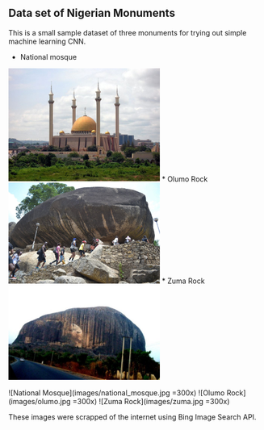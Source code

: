 ## Data set of Nigerian Monuments

This is a small sample dataset of three monuments for trying out simple machine learning CNN.
* National mosque
<img src="images/national_mosque.jpg" alt="nationa mosque" width="300px"/>
* Olumo Rock
<img src="images/olumo.jpg" alt="Olumo Rock" width="300px"/>
* Zuma Rock 
<img src="images/zuma.jpg" alt="Zuma Rock" width="300px"/>

![National Mosque](images/national_mosque.jpg =300x)
![Olumo Rock](images/olumo.jpg =300x)
![Zuma Rock](images/zuma.jpg =300x)

These images were scrapped of the internet using Bing Image Search API.
